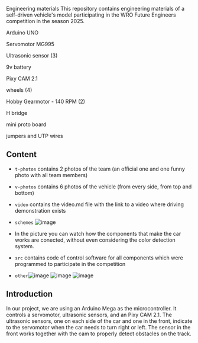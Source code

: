 Engineering materials
This repository contains engineering materials of a self-driven vehicle's model participating in the WRO Future Engineers competition in the season 2025.

Arduino UNO

Servomotor MG995

Ultrasonic sensor (3)

9v battery

Pixy CAM 2.1

wheels (4)

Hobby Gearmotor - 140 RPM (2)

H bridge

mini proto board 

jumpers and UTP wires 


## Content

* `t-photos` contains 2 photos of the team (an official one and one funny photo with all team members)

* `v-photos` contains 6 photos of the vehicle (from every side, from top and bottom)
* `video` contains the video.md file with the link to a video where driving demonstration exists
* `schemes` ![image](https://github.com/megasinser/CJL/assets/172218545/2d2cd03f-d526-460e-b74d-bf8319b79a8f)

* In the picture you can watch how the components that make the car works are conected, without even considering the color detection system.

* `src` contains code of control software for all components which were programmed to participate in the competition

* `other`![image](https://github.com/megasinser/CJL/assets/172218545/e6488643-3f07-460e-a66f-e38325339d0d) ![image](https://github.com/megasinser/CJL/assets/172218545/60036aba-ae2b-4365-8bf6-343d4149d472) ![image](https://github.com/megasinser/CJL/assets/172218545/1023b9ff-cf79-4327-85df-4dd405180b8e)




## Introduction

In our project, we are using an Arduino Mega as the microcontroller. It controls a servomotor, ultrasonic sensors, and an Pixy CAM 2.1. The ultrasonic sensors, one on each side of the car and one in the front, indicate to the servomotor when the car needs to turn right or left. The sensor in the front works together with the cam to properly detect obstacles on the track. 



